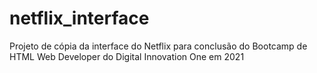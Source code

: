 # netflix_interface

Projeto de cópia da interface do Netflix para conclusão do Bootcamp de HTML Web Developer do Digital Innovation One em 2021